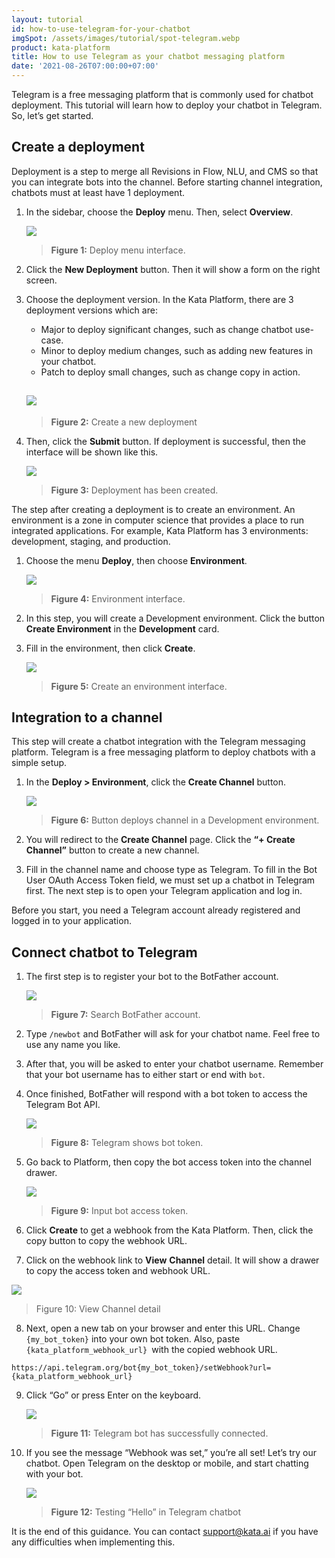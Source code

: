 ```yaml
---
layout: tutorial
id: how-to-use-telegram-for-your-chatbot
imgSpot: /assets/images/tutorial/spot-telegram.webp
product: kata-platform
title: How to use Telegram as your chatbot messaging platform
date: '2021-08-26T07:00:00+07:00'
---
```


Telegram is a free messaging platform that is commonly used for chatbot deployment. This tutorial will learn how to deploy your chatbot in Telegram. So, let’s get started.

## Create a deployment

Deployment is a step to merge all Revisions in Flow, NLU, and CMS so that you can integrate bots into the channel. Before starting channel integration, chatbots must at least have 1 deployment.

1.  In the sidebar, choose the **Deploy** menu. Then, select **Overview**.

    ![](https://lh3.googleusercontent.com/X9ozLBwqlS0wd328Z8SaOVshbP5ChTdvFfxlvHDiz11Jfy8HQ5dblvX7-82XXX7tFGNoLf1cNuEQf4yzDXVXijCVRliSAtv5OfSplLK_qADAW4tjlpPIhUrDGzhpLNjq0fmEjpot)

    > **Figure 1:** Deploy menu interface.

2.  Click the **New Deployment** button. Then it will show a form on the right screen.
3.  Choose the deployment version. In the Kata Platform, there are 3 deployment versions which are:

    -   Major to deploy significant changes, such as change chatbot use-case.
    -   Minor to deploy medium changes, such as adding new features in your chatbot.
    -   Patch to deploy small changes, such as change copy in action.

    ## ![](https://lh6.googleusercontent.com/RqD2SzTdKBGSNMadqHufkUqiTsiw7XC-rUVcZtYc_nvy_mexuKa9R8L7lBkrUs-JkCUhXCZeqjHKyL47kfrJJrOu86YoCa8srTo0mNHVdu_d3uIONi7lEGtH43hJHy4hoohxtHG9)

    > **Figure 2:** Create a new deployment

4.  Then, click the **Submit** button. If deployment is successful, then the interface will be shown like this.

    ![](https://lh5.googleusercontent.com/2cDEriJ68_pc_A8t2o_D23uQxxog93MbCbnzln8rIvGr39-wLDEpr6xg2Sjsr0MDFnLbRe3kDFcA4u5Mgdo-NRuDBtssEDRAsrxuoxEWDCVj8x7QOqqywtck31gTyeMW8H5WNSKR)

    > **Figure 3:** Deployment has been created.

The step after creating a deployment is to create an environment. An environment is a zone in computer science that provides a place to run integrated applications. For example, Kata Platform has 3 environments: development, staging, and production.

1. Choose the menu **Deploy**, then choose **Environment**.

    ![](https://lh4.googleusercontent.com/jVbMvnS2xyjgpH9Apo5bLpPzBuauhQ2L5ApfbUuosdDc-ebK7hOA-yoX1ewo3daEfVC7oxhVe5laUBX9SA2uDhGbEQHaQ9Wo_2tFKJha_mkNth-fSAxnLjz3WTwuGNJwNoH7Dd_B)

    > **Figure 4:** Environment interface.

2. In this step, you will create a Development environment. Click the button **Create Environment** in the **Development** card.
3. Fill in the environment, then click **Create**.

    ![](https://lh3.googleusercontent.com/CWX4zolKmj8c7SEaIjK5xGxJCVjcCHs2I_G_kXZEq8NY_8WyyXIINijBC4RAr6mocFSltUTi-uOSy7pr6miBwCsRV44Nn4ze8ArPUawRIR4Qs_MfxaNA-_hvqk8SCeiZEcmDidTe)

    > **Figure 5:** Create an environment interface.

## Integration to a channel

This step will create a chatbot integration with the Telegram messaging platform. Telegram is a free messaging platform to deploy chatbots with a simple setup.

1. In the **Deploy > Environment**, click the **Create Channel** button.

    ![](https://lh4.googleusercontent.com/ezfc46LuzaXJnF9VKEhSKqY5zodilbzvy_2Q7rCFvRzPVIidshrDGEQKs8Rie-lBp0oIRtOtt-tzqDTu0Nrdjfipobp3yPYcRzSu1cSjM0MhQYm9YqrIQnKYc_K0Uu3XyqEGvJVv)

    > **Figure 6:** Button deploys channel in a Development environment.

2. You will redirect to the **Create Channel** page. Click the **“+ Create Channel”** button to create a new channel.
3. Fill in the channel name and choose type as Telegram. To fill in the Bot User OAuth Access Token field, we must set up a chatbot in Telegram first. The next step is to open your Telegram application and log in.

Before you start, you need a Telegram account already registered and logged in to your application.

## Connect chatbot to Telegram

1.  The first step is to register your bot to the BotFather account.

    ![](https://lh3.googleusercontent.com/YUTPEWYP7DZtrbYunLTLjgP4lHZQRoP2xmmWcKOOvG6IWOL1s_u3qIvG6QwNxTxbjY0MMReJXdfrEq3RQXQz7PtcSAvvfEvakVlosgSr1Y0hv6qV2Zookr_VX96eZAIclXpG_ZIE)

    > **Figure 7:** Search BotFather account.

2.  Type `/newbot` and BotFather will ask for your chatbot name. Feel free to use any name you like.
3.  After that, you will be asked to enter your chatbot username. Remember that your bot username has to either start or end with `bot`.
4.  Once finished, BotFather will respond with a bot token to access the Telegram Bot API.

    ![](https://lh4.googleusercontent.com/sbcbsZbqbZbyyuJ1euujSA_QinUVezu8xkxYtBMy5Wza9KiPSTqvNDejGwUWITCPrHNmq9D2q1MzfpVfbrKzRS76le6maTEVCwIKFBWB70hKRP_ULUvvLWWRQFs0aLJtZSX8S9aJ)

    > **Figure 8:** Telegram shows bot token.

5.  Go back to Platform, then copy the bot access token into the channel drawer.

    ![](https://lh5.googleusercontent.com/VtgDI37yuKNJk1jgvg3eLY7FLSX1yhteGWsk4IMEAXkTS_HqdpLrm1Xiwry_06BdA3OHXfQwxNNSuCRIK1FsDrmlN4wIsgslUUX7d4d8cJa-p0twL7-skg9pfQfK4P8U57Md_LyA)

    > **Figure 9:** Input bot access token.

6.  Click **Create** to get a webhook from the Kata Platform. Then, click the copy button to copy the webhook URL.
7.  Click on the webhook link to **View** **Channel** detail. It will show a drawer to copy the access token and webhook URL.

![](https://lh5.googleusercontent.com/7E3dcEqMdAztnC5yC1yn6Ale-asPsGBdafV_lYgPH3HtWLsNIrX1OLHEZ7MXSmQqfVJJF67-JZivfbsmBw_xYZfA7cpHpREzlFOmM_sjkqpquFFrUM5Esw-fhCC-wZZdzAvNHzB6)

> Figure 10: View Channel detail

8.  Next, open a new tab on your browser and enter this URL. Change `{my_bot_token}` into your own bot token. Also, paste `{kata_platform_webhook_url} `with the copied webhook URL.

```
https://api.telegram.org/bot{my_bot_token}/setWebhook?url={kata_platform_webhook_url}
```

9.  Click “Go” or press Enter on the keyboard.

    ![](https://lh5.googleusercontent.com/U2G3zkuhNSvRV6jRNHj9K37fH1R_5Tujv9uG3s0KWsCWqPOasDZvoGxinOnWqbOi0khiyxtNVL_ObfBQMWdlf15Bi0U7FQ67V3Tyavg_wQTfA-xQ4bzRxzjg04JJ8D7mwQ4-33cN)

    > **Figure 11:** Telegram bot has successfully connected.

10. If you see the message “Webhook was set,” you’re all set! Let’s try our chatbot. Open Telegram on the desktop or mobile, and start chatting with your bot.

    ![](https://lh3.googleusercontent.com/Byu9CQWZ8PEFCth-eH5bikeueYDvb0z8wSTvsL2SG1NMqEcN9VeO95UQdf1z-xZRPFmiLxQeCsy6d0YiigfJiNkpkMEdzgvOxeBAEizAwlq2OnXv0hbJK6Z_i2fpeduHdTtuw96g)

    > **Figure 12:** Testing “Hello” in Telegram chatbot

It is the end of this guidance. You can contact [support@kata.ai](mailto:support@kata.ai) if you have any difficulties when implementing this.
